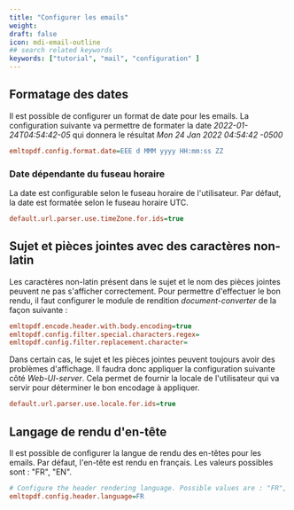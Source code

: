 ```yaml
---
title: "Configurer les emails"
weight: 
draft: false
icon: mdi-email-outline
## search related keywords
keywords: ["tutorial", "mail", "configuration" ]
---
```


## Formatage des dates

Il est possible de configurer un format de date pour les emails. La configuration suivante va permettre de formater 
la date *2022-01-24T04:54:42-05* qui donnera le résultat *Mon 24 Jan 2022 04:54:42 -0500*


``` cfg
emltopdf.config.format.date=EEE d MMM yyyy HH:mm:ss ZZ
```


### Date dépendante du fuseau horaire

La date est configurable selon le fuseau horaire de l'utilisateur. Par défaut, la date est formatée selon le fuseau horaire UTC.


``` cfg
default.url.parser.use.timeZone.for.ids=true
```



## Sujet et pièces jointes avec des caractères non-latin

Les caractères non-latin présent dans le sujet et le nom des pièces jointes peuvent ne pas s'afficher correctement. 
Pour permettre d'effectuer le bon rendu, il faut configurer le module de rendition *document-converter* de la façon suivante : 


``` cfg
emltopdf.encode.header.with.body.encoding=true
emltopdf.config.filter.special.characters.regex=
emltopdf.config.filter.replacement.character=
```


Dans certain cas, le sujet et les pièces jointes peuvent toujours avoir des problèmes d'affichage. 
Il faudra donc appliquer la configuration suivante côté *Web-UI-server*. Cela permet de fournir la locale de l'utilisateur 
qui va servir pour déterminer le bon encodage à appliquer.


``` cfg
default.url.parser.use.locale.for.ids=true
```


## Langage de rendu d'en-tête

Il est possible de configurer la langue de rendu des en-têtes pour les emails.
Par défaut, l'en-tête est rendu en français. Les valeurs possibles sont : "FR", "EN".


``` cfg
# Configure the header rendering language. Possible values are : "FR", "EN".
emltopdf.config.header.language=FR
```